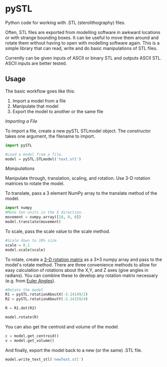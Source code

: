 pySTL
=====

Python code for working with .STL (sterolithography) files.  

Often, STL files are exported from modelling software in awkward locations or with strange bounding boxes.  It can be useful to move them around and rotate them without having to open with modelling software again.  This is a simple library that can read, write and do basic manipulations of STL files.  

Currently can be given inputs of ASCII or binary STL and outputs ASCII STL.  ASCII inputs are better tested.


Usage
-----

The basic workflow goes like this:

1. Import a model from a file
2. Manipulate that model
3. Export the model to another or the same file

*Importing a File*

To import a file, create a new pySTL STLmodel object.  The constructor takes one argument, the filename to import.  

```python
import pySTL

#Load a model from a file.
model = pySTL.STLmodel('text.stl')
```

*Manipulations*

Manipulate through, translation, scaling, and rotation.  Use 3-D rotation matrices to rotate the model.  

To translate, pass a 3 element NumPy array to the translate method of the model. 
```python
import numpy
#Move ten units in the X direction.
movement = numpy.array([10, 0, 0])
model.translate(movement)
```

To scale, pass the scale value to the scale method. 

```python
#Scale down to 10% size
scale = 0.1
model.scale(scale)
```

To rotate, create a [3-D rotation matrix](http://en.wikipedia.org/wiki/Rotation_matrix#Basic_rotations) as a 3*3 numpy array and pass to the model's rotate method.  There are three convenience methods to allow for easy calculation of rotations about the X,Y, and Z axes (give angles in radians).  You can combine these to develop any rotation matrix necessary (e.g. from [Euler Angles](http://en.wikipedia.org/wiki/Euler_angles#Proper_Euler_angles)). 

```python
#Rotate the model
R1 = pySTL.rotationAboutX(-3.14149/2)
R2 = pySTL.rotationAboutY(-3.14159/4)

R = R1.dot(R2)

model.rotate(R)
```

You can also get the centroid and volume of the model.  

```python
c = model.get_centroid()
v = model.get_volume()
```

And finally, export the model back to a new (or the same) .STL file. 
```python
model.write_text_stl('newText.stl')
```

